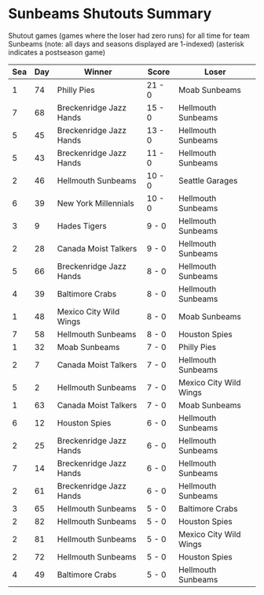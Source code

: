 # Sunbeams Shutouts Summary



Shutout games (games where the loser had zero runs) for all time for team Sunbeams (note: all days and seasons displayed are 1-indexed) (asterisk indicates a postseason game)


| Sea | Day | Winner | Score | Loser | 
| ------ |------ |------ |------ |------ |
| 1 | 74 | Philly Pies | 21 - 0 | Moab Sunbeams | 
| 7 | 68 | Breckenridge Jazz Hands | 15 - 0 | Hellmouth Sunbeams | 
| 5 | 45 | Breckenridge Jazz Hands | 13 - 0 | Hellmouth Sunbeams | 
| 5 | 43 | Breckenridge Jazz Hands | 11 - 0 | Hellmouth Sunbeams | 
| 2 | 46 | Hellmouth Sunbeams | 10 - 0 | Seattle Garages | 
| 6 | 39 | New York Millennials | 10 - 0 | Hellmouth Sunbeams | 
| 3 | 9 | Hades Tigers | 9 - 0 | Hellmouth Sunbeams | 
| 2 | 28 | Canada Moist Talkers | 9 - 0 | Hellmouth Sunbeams | 
| 5 | 66 | Breckenridge Jazz Hands | 8 - 0 | Hellmouth Sunbeams | 
| 4 | 39 | Baltimore Crabs | 8 - 0 | Hellmouth Sunbeams | 
| 1 | 48 | Mexico City Wild Wings | 8 - 0 | Moab Sunbeams | 
| 7 | 58 | Hellmouth Sunbeams | 8 - 0 | Houston Spies | 
| 1 | 32 | Moab Sunbeams | 7 - 0 | Philly Pies | 
| 2 | 7 | Canada Moist Talkers | 7 - 0 | Hellmouth Sunbeams | 
| 5 | 2 | Hellmouth Sunbeams | 7 - 0 | Mexico City Wild Wings | 
| 1 | 63 | Canada Moist Talkers | 7 - 0 | Moab Sunbeams | 
| 6 | 12 | Houston Spies | 6 - 0 | Hellmouth Sunbeams | 
| 2 | 25 | Breckenridge Jazz Hands | 6 - 0 | Hellmouth Sunbeams | 
| 7 | 14 | Breckenridge Jazz Hands | 6 - 0 | Hellmouth Sunbeams | 
| 2 | 61 | Breckenridge Jazz Hands | 6 - 0 | Hellmouth Sunbeams | 
| 3 | 65 | Hellmouth Sunbeams | 5 - 0 | Baltimore Crabs | 
| 2 | 82 | Hellmouth Sunbeams | 5 - 0 | Houston Spies | 
| 2 | 81 | Hellmouth Sunbeams | 5 - 0 | Mexico City Wild Wings | 
| 2 | 72 | Hellmouth Sunbeams | 5 - 0 | Houston Spies | 
| 4 | 49 | Baltimore Crabs | 5 - 0 | Hellmouth Sunbeams | 


